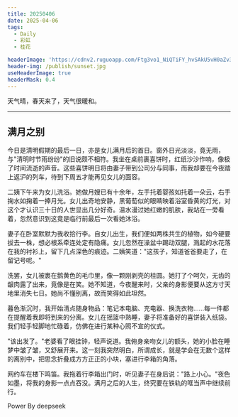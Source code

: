 ```yaml
---
title: 20250406
date: 2025-04-06
tags:
  - Daily
  - 彩虹
  - 桂花

headerImage: 'https://cdnv2.ruguoapp.com/Ftg3vo1_NiQTiFY_hvSAkU5vH0aZv3.jpg'
header-img: /publish/sunset.jpg
useHeaderImage: true
headerMask: 0.4
---
```


天气晴，春天来了，天气很暖和。

---

## 满月之别  

今日是清明假期的最后一日，亦是女儿满月后的首日。窗外日光淡淡，竟无雨，与"清明时节雨纷纷"的旧说颇不相符。我坐在桌前裹喜饼时，红纸沙沙作响，像极了时间流逝的声音。这些喜饼明日将由妻子带到公司分与同事，而我却要在今夜踏上返沪的列车，待到下周五才能再见女儿的面容。  

二姨下午来为女儿洗浴。她做月嫂已有十余年，左手托着婴孩如托着一朵云，右手掬水如掬着一捧月光。女儿出奇地安静，黑葡萄似的眼睛映着浴室昏黄的灯光，对这个才认识三十日的人世显出几分好奇。温水漫过她红嫩的肌肤，我站在一旁看着，忽然意识到这竟是临行前最后一次看她沐浴。  

妻子在卧室默默为我收拾行李。自女儿出生，我们便如两株共生的植物，如今硬要拔去一株，想必根系牵连处定有隐痛。女儿忽然在澡盆中踢动双腿，溅起的水花落在我的衬衫上，留下几点深色的痕迹。二姨笑道："这孩子，知道爸爸要走了，在留记号呢。"  

洗罢，女儿被裹在鹅黄色的毛巾里，像一颗刚剥壳的桂圆。她打了个呵欠，无齿的龈肉露了出来，竟像是在笑。她不知道，今夜醒来时，父亲的身影便要从这方寸天地里消失七日。她尚不懂别离，故而笑得如此坦然。  

暮色渐沉时，我开始清点随身物品：笔记本电脑、充电器、换洗衣物......每一件都在提醒着我即将到来的分离。女儿在摇篮中熟睡，妻子将准备好的喜饼装入纸袋。我们轻手轻脚地忙碌着，仿佛在进行某种心照不宣的仪式。  

"该出发了。"老婆看了眼挂钟，轻声说道。我俯身亲吻女儿的额头，她的小脸在睡梦中皱了皱，又舒展开来。这一刻我突然明白，所谓成长，就是学会在无数个这样的离别中，把思念折叠成方方正正的小块，塞进行李箱的角落。  

网约车在楼下鸣笛。我拖着行李箱出门时，听见妻子在身后说："路上小心。"夜色如墨，将我的身影一点点吞没。满月之后的人生，终究要在铁轨的哐当声中继续前行。



Power By deepseek

